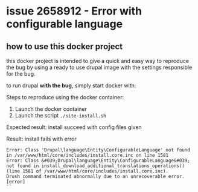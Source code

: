 # issue 2658912 - Error with configurable language

> 

## how to use this docker project

this docker project is intended to give a quick and easy way to reproduce the bug by using a ready to use drupal image
with the settings responsible for the bug.

to run drupal **with the bug**, simply start docker with:



Steps to reproduce using the docker container:

1. Launch the docker container
2. Launch the script `./site-install.sh`

Expected result: install succeed with config files given

Result: install fails with error

```
Error: Class 'Drupal\language\Entity\ConfigurableLanguage' not found in /var/www/html/core/includes/install.core.inc on line 1581
Error: Class &#039;Drupal\language\Entity\ConfigurableLanguage&#039; not found in install_download_additional_translations_operations() (line 1581 of /var/www/html/core/includes/install.core.inc).
Drush command terminated abnormally due to an unrecoverable error.       [error]
``

